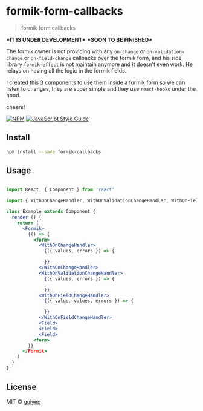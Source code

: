 # formik-form-callbacks

> formik form callbacks

**\***IT IS UNDER DEVELOPMENT**\***
**\***SOON TO BE FINISHED**\***

The formik owner is not providing with any `on-change` or `on-validation-change` or `on-field-change` callbacks over the formik form, and his side library `formik-effect` is not maintain anymore and it doesn't even work. He relays on having all the logic in the formik fields.

I created this 3 components to use them inside a formik form so we can listen to changes, they are super simple and they use `react-hooks` under the hood.

cheers!

[![NPM](https://img.shields.io/npm/v/formik-changes.svg)](https://www.npmjs.com/package/formik-changes) [![JavaScript Style Guide](https://img.shields.io/badge/code_style-standard-brightgreen.svg)](https://standardjs.com)

## Install

```bash
npm install --save formik-callbacks
```

## Usage

```jsx

import React, { Component } from 'react'

import { WithOnChangeHandler, WithOnValidationChangeHandler, WithOnFieldChangeHandler } from 'formik-form-callbacks'

class Example extends Component {
  render () {
    return (
      <Formik>
        {() => {
          <form>
            <WithOnChangeHandler>
              {({ values, errors }) => {

              }}
            </WithOnChangeHandler>
            <WithOnValidationChangeHandler>
              {({ values, errors }) => {

              }}
            <WithOnFieldChangeHandler>
              {({ value, values, errors }) => {

              }}
            </WithOnFieldChangeHandler>
            <Field>
            <Field>
            <Field>
          <form>
        }}
      </Formik>
    )
  }
}
```

## License

MIT © [guiyep](https://github.com/guiyep)
